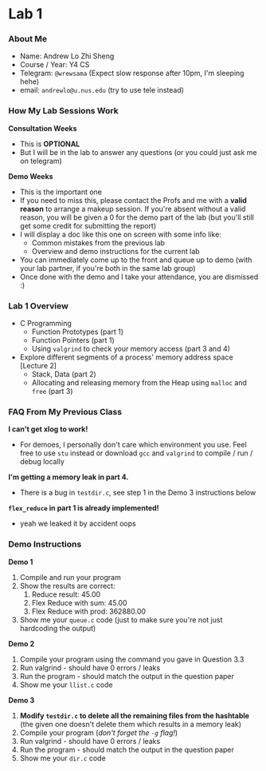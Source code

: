 # Lab 1

### About Me
* Name: Andrew Lo Zhi Sheng
* Course / Year: Y4 CS
* Telegram: `@wrewsama` (Expect slow response after 10pm, I'm sleeping hehe)
* email: `andrewlo@u.nus.edu` (try to use tele instead)

### How My Lab Sessions Work
**Consultation Weeks**
* This is **OPTIONAL**
* But I will be in the lab to answer any questions (or you could just ask me on telegram)

**Demo Weeks**
* This is the important one
* If you need to miss this, please contact the Profs and me with a **valid reason** to arrange a makeup session. If you're absent without a valid reason, you will be given a 0 for the demo part of the lab (but you'll still get some credit for submitting the report)
* I will display a doc like this one on screen with some info like:
    * Common mistakes from the previous lab
    * Overview and demo instructions for the current lab
* You can immediately come up to the front and queue up to demo (with your lab partner, if you're both in the same lab group)
* Once done with the demo and I take your attendance, you are dismissed :)

### Lab 1 Overview
* C Programming
    * Function Prototypes (part 1)
    * Function Pointers (part 1)
    * Using `valgrind` to check your memory access (part 3 and 4)
* Explore different segments of a process' memory address space [Lecture 2]
    * Stack, Data (part 2)
    * Allocating and releasing memory from the Heap using `malloc` and `free` (part 3)

### FAQ From My Previous Class
**I can't get xlog to work!**
- For demoes, I personally don't care which environment you use. Feel free to use `stu` instead or download `gcc` and `valgrind` to compile / run / debug locally

**I'm getting a memory leak in part 4.**
- There is a bug in `testdir.c`, see step 1 in the Demo 3 instructions below

**`flex_reduce` in part 1 is already implemented!**
- yeah we leaked it by accident oops

### Demo Instructions
**Demo 1**
1. Compile and run your program
2. Show the results are correct:
    1. Reduce result: 45.00
    2. Flex Reduce with sum: 45.00
    3. Flex Reduce with prod: 362880.00
3. Show me your `queue.c` code (just to make sure you're not just hardcoding the output)

**Demo 2**
1. Compile your program using the command you gave in Question 3.3
2. Run valgrind - should have 0 errors / leaks 
3. Run the program - should match the output in the question paper
4. Show me your `llist.c` code

**Demo 3**
1. **Modify `testdir.c` to delete all the remaining files from the hashtable** (the given one doesn't delete them which results in a memory leak)
2. Compile your program (_don't forget the `-g` flag!_)
3. Run valgrind - should have 0 errors / leaks
4. Run the program - should match the output in the question paper
5. Show me your `dir.c` code